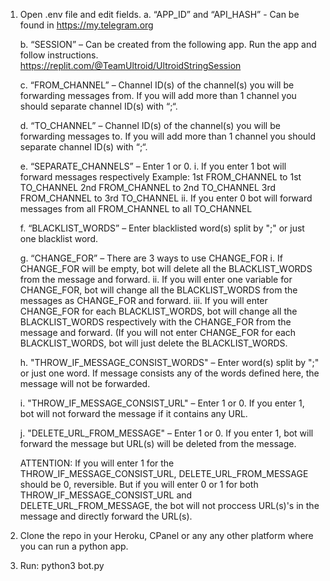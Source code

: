 1.	Open .env file and edit fields.
    a.	“APP_ID” and “API_HASH” - Can be found in https://my.telegram.org

    b.	 “SESSION” – Can be created from the following app. Run the app and follow instructions. https://replit.com/@TeamUltroid/UltroidStringSession

    c.	“FROM_CHANNEL” – Channel ID(s) of the channel(s) you will be forwarding messages from. If you will add more than 1 channel you should separate channel ID(s) with “;“.

    d.	“TO_CHANNEL” – Channel ID(s) of the channel(s) you will be forwarding messages to. If you will add more than 1 channel you should separate channel ID(s) with “;“. 

    e.	“SEPARATE_CHANNELS” – Enter 1 or 0. 
        i.	If you enter 1 bot will forward messages respectively
        Example: 1st FROM_CHANNEL to 1st TO_CHANNEL
        2nd FROM_CHANNEL to 2nd TO_CHANNEL
        3rd FROM_CHANNEL to 3rd TO_CHANNEL
        ii.	If you enter 0 bot will forward messages from all FROM_CHANNEL to all TO_CHANNEL

    f.	“BLACKLIST_WORDS” – Enter blacklisted word(s) split by ";" or just one blacklist word.  

    g.	“CHANGE_FOR” – There are 3 ways to use CHANGE_FOR
        i.	If CHANGE_FOR will be empty, bot will delete all the BLACKLIST_WORDS from the message and forward.
        ii.	If you will enter one variable for CHANGE_FOR, bot will change all the BLACKLIST_WORDS from the messages as CHANGE_FOR and forward.
        iii.	If you will enter CHANGE_FOR for each BLACKLIST_WORDS, bot will change all the BLACKLIST_WORDS respectively with the CHANGE_FOR from the message and forward. (If you will not enter CHANGE_FOR for each BLACKLIST_WORDS, bot will just delete the BLACKLIST_WORDS. 
    
    h. "THROW_IF_MESSAGE_CONSIST_WORDS" – Enter word(s) split by ";" or just one word. If message consists any of the words defined here, the message will not be forwarded.

    i. "THROW_IF_MESSAGE_CONSIST_URL" – Enter 1 or 0. If you enter 1, bot will not forward the message if it contains any URL.

    j. "DELETE_URL_FROM_MESSAGE" – Enter 1 or 0. If you enter 1, bot will forward the message but URL(s) will be deleted from the message.

    ATTENTION: If you will enter 1 for the THROW_IF_MESSAGE_CONSIST_URL, DELETE_URL_FROM_MESSAGE should be 0, reversible. But if you will enter 0 or 1 for both THROW_IF_MESSAGE_CONSIST_URL and DELETE_URL_FROM_MESSAGE, the bot will not proccess URL(s)'s in the message and directly forward the URL(s).

2.	Clone the repo in your Heroku, CPanel or any any other platform where you can run a python app.
3.	Run: python3 bot.py
